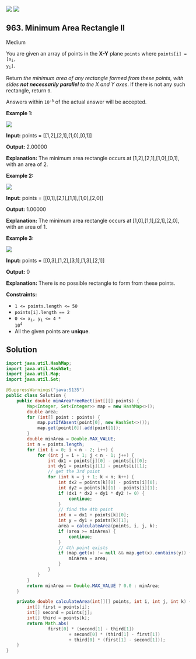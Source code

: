 [![](https://img.shields.io/github/stars/javadev/LeetCode-in-Java?label=Stars&style=flat-square)](https://github.com/javadev/LeetCode-in-Java)
[![](https://img.shields.io/github/forks/javadev/LeetCode-in-Java?label=Fork%20me%20on%20GitHub%20&style=flat-square)](https://github.com/javadev/LeetCode-in-Java/fork)

## 963\. Minimum Area Rectangle II

Medium

You are given an array of points in the **X-Y** plane `points` where <code>points[i] = [x<sub>i</sub>, y<sub>i</sub>]</code>.

Return _the minimum area of any rectangle formed from these points, with sides **not necessarily parallel** to the X and Y axes_. If there is not any such rectangle, return `0`.

Answers within <code>10<sup>-5</sup></code> of the actual answer will be accepted.

**Example 1:**

![](https://assets.leetcode.com/uploads/2018/12/21/1a.png)

**Input:** points = \[\[1,2],[2,1],[1,0],[0,1]]

**Output:** 2.00000

**Explanation:** The minimum area rectangle occurs at [1,2],[2,1],[1,0],[0,1], with an area of 2.

**Example 2:**

![](https://assets.leetcode.com/uploads/2018/12/22/2.png)

**Input:** points = \[\[0,1],[2,1],[1,1],[1,0],[2,0]]

**Output:** 1.00000

**Explanation:** The minimum area rectangle occurs at [1,0],[1,1],[2,1],[2,0], with an area of 1.

**Example 3:**

![](https://assets.leetcode.com/uploads/2018/12/22/3.png)

**Input:** points = \[\[0,3],[1,2],[3,1],[1,3],[2,1]]

**Output:** 0

**Explanation:** There is no possible rectangle to form from these points.

**Constraints:**

*   `1 <= points.length <= 50`
*   `points[i].length == 2`
*   <code>0 <= x<sub>i</sub>, y<sub>i</sub> <= 4 * 10<sup>4</sup></code>
*   All the given points are **unique**.

## Solution

```java
import java.util.HashMap;
import java.util.HashSet;
import java.util.Map;
import java.util.Set;

@SuppressWarnings("java:S135")
public class Solution {
    public double minAreaFreeRect(int[][] points) {
        Map<Integer, Set<Integer>> map = new HashMap<>();
        double area;
        for (int[] point : points) {
            map.putIfAbsent(point[0], new HashSet<>());
            map.get(point[0]).add(point[1]);
        }
        double minArea = Double.MAX_VALUE;
        int n = points.length;
        for (int i = 0; i < n - 2; i++) {
            for (int j = i + 1; j < n - 1; j++) {
                int dx1 = points[j][0] - points[i][0];
                int dy1 = points[j][1] - points[i][1];
                // get the 3rd point
                for (int k = j + 1; k < n; k++) {
                    int dx2 = points[k][0] - points[i][0];
                    int dy2 = points[k][1] - points[i][1];
                    if (dx1 * dx2 + dy1 * dy2 != 0) {
                        continue;
                    }
                    // find the 4th point
                    int x = dx1 + points[k][0];
                    int y = dy1 + points[k][1];
                    area = calculateArea(points, i, j, k);
                    if (area >= minArea) {
                        continue;
                    }
                    // 4th point exists
                    if (map.get(x) != null && map.get(x).contains(y)) {
                        minArea = area;
                    }
                }
            }
        }
        return minArea == Double.MAX_VALUE ? 0.0 : minArea;
    }

    private double calculateArea(int[][] points, int i, int j, int k) {
        int[] first = points[i];
        int[] second = points[j];
        int[] third = points[k];
        return Math.abs(
                first[0] * (second[1] - third[1])
                        + second[0] * (third[1] - first[1])
                        + third[0] * (first[1] - second[1]));
    }
}
```